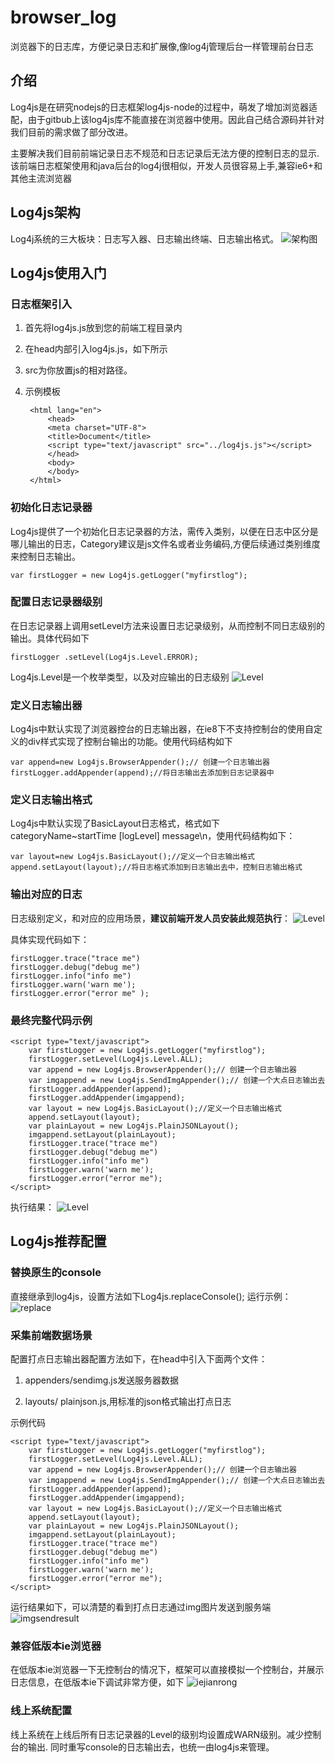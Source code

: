 # browser_log
浏览器下的日志库，方便记录日志和扩展像,像log4j管理后台一样管理前台日志
## 介绍 ##

Log4js是在研究nodejs的日志框架log4js-node的过程中，萌发了增加浏览器适配，由于gitbub上该log4js库不能直接在浏览器中使用。因此自己结合源码并针对我们目前的需求做了部分改进。

主要解决我们目前前端记录日志不规范和日志记录后无法方便的控制日志的显示.该前端日志框架使用和java后台的log4j很相似，开发人员很容易上手,兼容ie6+和其他主流浏览器
## Log4js架构 ##
Log4j系统的三大板块：日志写入器、日志输出终端、日志输出格式。
![架构图](http://kangjy.cn/blog_img/class.png)
## Log4js使用入门 ##
### 日志框架引入 ###
1. 首先将log4js.js放到您的前端工程目录内
2. 在head内部引入log4js.js，如下所示
3. <script type="text/javascript" src="../log4js.js"></script> src为你放置js的相对路径。
4. 示例模板

	    <html lang="en">
    		<head>
    		<meta charset="UTF-8">
    		<title>Document</title>
    		<script type="text/javascript" src="../log4js.js"></script>
    		</head>
    		<body>
    		</body>
    	</html>
### 初始化日志记录器 ###
Log4js提供了一个初始化日志记录器的方法，需传入类别，以便在日志中区分是哪儿输出的日志，Category建议是js文件名或者业务编码,方便后续通过类别维度来控制日志输出。

	var firstLogger = new Log4js.getLogger("myfirstlog");
### 配置日志记录器级别 ###
在日志记录器上调用setLevel方法来设置日志记录级别，从而控制不同日志级别的输出。具体代码如下

	firstLogger .setLevel(Log4js.Level.ERROR);
Log4js.Level是一个枚举类型，以及对应输出的日志级别 
![Level](http://kangjy.cn/blog_img/level.png)
### 定义日志输出器 ###
Log4js中默认实现了浏览器控台的日志输出器，在ie8下不支持控制台的使用自定义的div样式实现了控制台输出的功能。使用代码结构如下

	var append=new Log4js.BrowserAppender();// 创建一个日志输出器
	firstLogger.addAppender(append);//将日志输出去添加到日志记录器中
### 定义日志输出格式 ###
Log4js中默认实现了BasicLayout日志格式，格式如下categoryName~startTime [logLevel] message\n，使用代码结构如下：

	var layout=new Log4js.BasicLayout();//定义一个日志输出格式
	append.setLayout(layout);//将日志格式添加到日志输出去中，控制日志输出格式
### 输出对应的日志 ###
日志级别定义，和对应的应用场景，**建议前端开发人员安装此规范执行**：
![Level](http://kangjy.cn/blog_img/setlevel.png)

具体实现代码如下：
	
	firstLogger.trace("trace me")
	firstLogger.debug("debug me")
	firstLogger.info("info me")
	firstLogger.warn('warn me');
	firstLogger.error("error me" );
### 最终完整代码示例 ###

	<script type="text/javascript">
		var firstLogger = new Log4js.getLogger("myfirstlog");
		firstLogger.setLevel(Log4js.Level.ALL);
		var append = new Log4js.BrowserAppender();// 创建一个日志输出器
		var imgappend = new Log4js.SendImgAppender();// 创建一个大点日志输出去
		firstLogger.addAppender(append);
		firstLogger.addAppender(imgappend);
		var layout = new Log4js.BasicLayout();//定义一个日志输出格式
		append.setLayout(layout);
		var plainLayout = new Log4js.PlainJSONLayout();
		imgappend.setLayout(plainLayout);
		firstLogger.trace("trace me")
		firstLogger.debug("debug me")
		firstLogger.info("info me")
		firstLogger.warn('warn me');
		firstLogger.error("error me");
	</script>
执行结果：
![Level](http://kangjy.cn/blog_img/allrun.png)
## Log4js推荐配置 ##
### 替换原生的console ###
直接继承到log4js，设置方法如下Log4js.replaceConsole(); 运行示例：
![replace](http://kangjy.cn/blog_img/replace.png)
### 采集前端数据场景 ###
配置打点日志输出器配置方法如下，在head中引入下面两个文件：

1. appenders/sendimg.js发送服务器数据

2. layouts/ plainjson.js,用标准的json格式输出打点日志

示例代码

	<script type="text/javascript">
		var firstLogger = new Log4js.getLogger("myfirstlog");
		firstLogger.setLevel(Log4js.Level.ALL);
		var append = new Log4js.BrowserAppender();// 创建一个日志输出器
		var imgappend = new Log4js.SendImgAppender();// 创建一个大点日志输出去
		firstLogger.addAppender(append);
		firstLogger.addAppender(imgappend);
		var layout = new Log4js.BasicLayout();//定义一个日志输出格式
		append.setLayout(layout);
		var plainLayout = new Log4js.PlainJSONLayout();
		imgappend.setLayout(plainLayout);
		firstLogger.trace("trace me")
		firstLogger.debug("debug me")
		firstLogger.info("info me")
		firstLogger.warn('warn me');
		firstLogger.error("error me");
	</script>
运行结果如下，可以清楚的看到打点日志通过img图片发送到服务端
![imgsendresult](http://kangjy.cn/blog_img/imgsendresult.png)
### 兼容低版本ie浏览器 ###
在低版本ie浏览器一下无控制台的情况下，框架可以直接模拟一个控制台，并展示日志信息，在低版本ie下调试非常方便，如下
![iejianrong](http://kangjy.cn/blog_img/iejianrong.png)
### 线上系统配置 ###
线上系统在上线后所有日志记录器的Level的级别均设置成WARN级别。减少控制台的输出.
同时重写console的日志输出去，也统一由log4js来管理。




